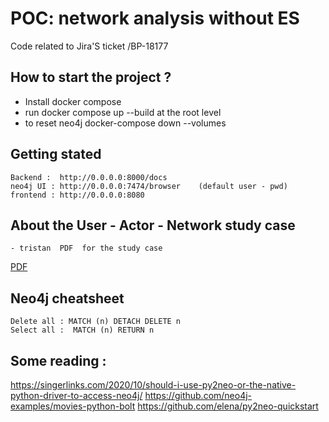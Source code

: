 # POC:  network analysis without ES

Code related to Jira'S ticket /BP-18177

## How to start the project ?

- Install docker compose
- run docker compose up --build  at the root level
- to reset neo4j docker-compose down --volumes

## Getting stated
    Backend :  http://0.0.0.0:8000/docs
    neo4j UI : http://0.0.0.0:7474/browser    (default user - pwd)
    frontend : http://0.0.0.0:8080

## About the  User - Actor -  Network study case
    - tristan  PDF  for the study case
[PDF](https://drive.google.com/file/d/1YyBkmV_cKvXzEnV_IwWBNk8QItkS-lQ-/view?usp=sharing)


## Neo4j cheatsheet
    Delete all : MATCH (n) DETACH DELETE n
    Select all :  MATCH (n) RETURN n

## Some reading :
https://singerlinks.com/2020/10/should-i-use-py2neo-or-the-native-python-driver-to-access-neo4j/
https://github.com/neo4j-examples/movies-python-bolt
https://github.com/elena/py2neo-quickstart





